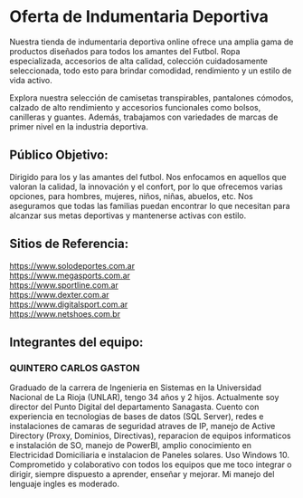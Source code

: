 <h1>Oferta de Indumentaria Deportiva</h1>

Nuestra tienda de indumentaria deportiva online ofrece una amplia gama de productos diseñados para todos los amantes del Futbol. Ropa especializada, accesorios de alta calidad, colección cuidadosamente seleccionada, todo esto para brindar comodidad, rendimiento y un estilo de vida activo.

Explora nuestra selección de camisetas transpirables, pantalones cómodos, calzado de alto rendimiento y accesorios funcionales como bolsos, canilleras y guantes. Además, trabajamos con variedades de marcas de primer nivel en la industria deportiva.

<h2>Público Objetivo:</h2>

Dirigido para los y las amantes del futbol. Nos enfocamos en aquellos que valoran la calidad, la innovación y el confort, por lo que ofrecemos varias opciones, para hombres, mujeres, niños, niñas, abuelos, etc. Nos aseguramos que todas las familias puedan encontrar lo que necesitan para alcanzar sus metas deportivas y mantenerse activas con estilo.

<h2>Sitios de Referencia:</h2>

https://www.solodeportes.com.ar  
https://www.megasports.com.ar  
https://www.sportline.com.ar  
https://www.dexter.com.ar  
https://www.digitalsport.com.ar  
https://www.netshoes.com.br  

<h2>Integrantes del equipo:</h2>

<h3>QUINTERO CARLOS GASTON</h3>
Graduado de la carrera de Ingenieria en Sistemas en la Universidad Nacional de La Rioja (UNLAR), tengo 34 años y 2 hijos. Actualmente soy director del Punto Digital del departamento Sanagasta. Cuento con experiencia en tecnologias de bases de datos (SQL Server), redes e instalaciones de camaras de seguridad atraves de IP, manejo de Active Directory (Proxy, Dominios, Directivas), reparacion de equipos informaticos e instalación de SO, manejo de PowerBI, amplio conocimiento en Electricidad Domiciliaria e instalacion de Paneles solares. Uso Windows 10. Comprometido y colaborativo con todos los equipos que me toco integrar o dirigir, siempre dispuesto a aprender, enseñar y mejorar. Mi manejo del lenguaje ingles es moderado.

